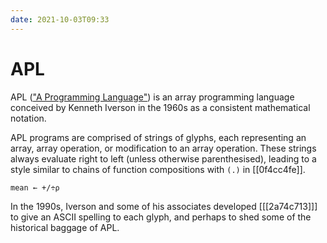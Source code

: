 ```yaml
---
date: 2021-10-03T09:33
---
```


# APL

APL (["A Programming Language"][apl]) is an array programming language
conceived by Kenneth Iverson in the 1960s as a consistent mathematical
notation.

[apl]: https://www.jsoftware.com/papers/AFIPS196205a.htm

APL programs are comprised of strings of glyphs, each representing an array,
array operation, or modification to an array operation. These strings always
evaluate right to left (unless otherwise parenthesised), leading to a style
similar to chains of function compositions with `(.)` in [[0f4cc4fe]].

```apl
mean ← +/÷⍴
```

In the 1990s, Iverson and some of his associates developed [[[2a74c713]]] to
give an ASCII spelling to each glyph, and perhaps to shed some of the
historical baggage of APL.
